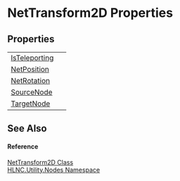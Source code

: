 # NetTransform2D Properties




## Properties
<table>
<tr>
<td><a href="P_HLNC_Utility_Nodes_NetTransform2D_IsTeleporting">IsTeleporting</a></td>
<td> </td></tr>
<tr>
<td><a href="P_HLNC_Utility_Nodes_NetTransform2D_NetPosition">NetPosition</a></td>
<td> </td></tr>
<tr>
<td><a href="P_HLNC_Utility_Nodes_NetTransform2D_NetRotation">NetRotation</a></td>
<td> </td></tr>
<tr>
<td><a href="P_HLNC_Utility_Nodes_NetTransform2D_SourceNode">SourceNode</a></td>
<td> </td></tr>
<tr>
<td><a href="P_HLNC_Utility_Nodes_NetTransform2D_TargetNode">TargetNode</a></td>
<td> </td></tr>
</table>

## See Also


#### Reference
<a href="T_HLNC_Utility_Nodes_NetTransform2D">NetTransform2D Class</a>  
<a href="N_HLNC_Utility_Nodes">HLNC.Utility.Nodes Namespace</a>  
